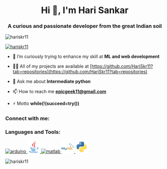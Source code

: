 <h1 align="center">Hi 👋, I'm Hari Sankar</h1>
<h3 align="center">A curious and passionate developer from the great Indian soil</h3>

<p align="left"> <img src="https://komarev.com/ghpvc/?username=hariskr11&label=Profile%20views&color=0e75b6&style=flat" alt="hariskr11" /> </p>

<p align="left"> <a href="https://github.com/ryo-ma/github-profile-trophy"><img src="https://github-profile-trophy.vercel.app/?username=hariskr11" alt="hariskr11" /></a> </p>

- 🌱 I’m curiously trying to enhance my skill at **ML and web development**

- 👨‍💻 All of my projects are available at [https://github.com/HariSkr11?tab=repositories](https://github.com/HariSkr11?tab=repositories)

- 💬 Ask me about **Intermediate python**

- 📫 How to reach me **epicgeek11@gmail.com**

- ⚡ Motto **while(!(succeed=try())**

<h3 align="left">Connect with me:</h3>
<p align="left">
</p>

<h3 align="left">Languages and Tools:</h3>
<p align="left"> <a href="https://www.arduino.cc/" target="_blank" rel="noreferrer"> <img src="https://cdn.worldvectorlogo.com/logos/arduino-1.svg" alt="arduino" width="40" height="40"/> </a> <a href="https://www.java.com" target="_blank" rel="noreferrer"> <img src="https://raw.githubusercontent.com/devicons/devicon/master/icons/java/java-original.svg" alt="java" width="40" height="40"/> </a> <a href="https://www.mathworks.com/" target="_blank" rel="noreferrer"> <img src="https://upload.wikimedia.org/wikipedia/commons/2/21/Matlab_Logo.png" alt="matlab" width="40" height="40"/> </a> <a href="https://www.mysql.com/" target="_blank" rel="noreferrer"> <img src="https://raw.githubusercontent.com/devicons/devicon/master/icons/mysql/mysql-original-wordmark.svg" alt="mysql" width="40" height="40"/> </a> <a href="https://www.python.org" target="_blank" rel="noreferrer"> <img src="https://raw.githubusercontent.com/devicons/devicon/master/icons/python/python-original.svg" alt="python" width="40" height="40"/> </a> </p>

<p><img align="center" src="https://github-readme-stats.vercel.app/api/top-langs?username=hariskr11&show_icons=true&locale=en&layout=compact" alt="hariskr11" /></p>
